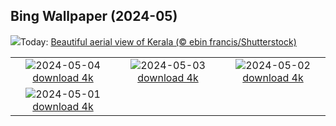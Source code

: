 ## Bing Wallpaper (2024-05)
![](https://www.bing.com/th?id=OHR.KeralaRiver_EN-IN0661487977_UHD.jpg&w=1000)Today: [Beautiful aerial view of Kerala (© ebin francis/Shutterstock)](https://www.bing.com/th?id=OHR.KeralaRiver_EN-IN0661487977_UHD.jpg)

|      |      |      |
| :----: | :----: | :----: |
|![](https://www.bing.com/th?id=OHR.JediMonastery_EN-IN0109731817_UHD.jpg&pid=hp&w=384&h=216&rs=1&c=4)2024-05-04 [download 4k](https://www.bing.com/th?id=OHR.JediMonastery_EN-IN0109731817_UHD.jpg)|![](https://www.bing.com/th?id=OHR.SonoranSpring_EN-IN9627232224_UHD.jpg&pid=hp&w=384&h=216&rs=1&c=4)2024-05-03 [download 4k](https://www.bing.com/th?id=OHR.SonoranSpring_EN-IN9627232224_UHD.jpg)|![](https://www.bing.com/th?id=OHR.CratersOfTheMoon_EN-IN2412374583_UHD.jpg&pid=hp&w=384&h=216&rs=1&c=4)2024-05-02 [download 4k](https://www.bing.com/th?id=OHR.CratersOfTheMoon_EN-IN2412374583_UHD.jpg)|
|![](https://www.bing.com/th?id=OHR.MaharashtraDayIN_EN-IN1070524150_UHD.jpg&pid=hp&w=384&h=216&rs=1&c=4)2024-05-01 [download 4k](https://www.bing.com/th?id=OHR.MaharashtraDayIN_EN-IN1070524150_UHD.jpg)|